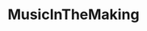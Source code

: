 ---
title: MusicInTheMaking
crosslinks:
- WeirdosAtWork
- audioengineering
- NeedVocals
- titlegore
- RateMyAudio
---